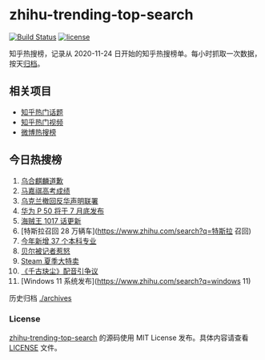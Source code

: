 # zhihu-trending-top-search

[![Build Status](https://github.com/justjavac/zhihu-trending-top-search/workflows/ci/badge.svg?branch=main)](https://github.com/justjavac/zhihu-trending-top-search/actions)
[![license](https://img.shields.io/github/license/justjavac/zhihu-trending-top-search)](https://github.com/justjavac/zhihu-trending-top-search/blob/main/LICENSE)

知乎热搜榜，记录从 2020-11-24 日开始的知乎热搜榜单。每小时抓取一次数据，按天[归档](./archives)。

## 相关项目

- [知乎热门话题](https://github.com/justjavac/zhihu-trending-hot-questions)
- [知乎热门视频](https://github.com/justjavac/zhihu-trending-hot-video)
- [微博热搜榜](https://github.com/justjavac/weibo-trending-hot-search)

## 今日热搜榜

<!-- BEGIN -->
<!-- 最后更新时间 Sun Jun 27 2021 16:08:25 GMT+0800 (China Standard Time) -->

1. [乌合麒麟道歉](https://www.zhihu.com/search?q=乌合麒麟)
2. [马嘉祺高考成绩](https://www.zhihu.com/search?q=马嘉祺高考)
3. [乌克兰撤回反华声明联署](https://www.zhihu.com/search?q=乌克兰)
4. [华为 P 50 将于 7 月底发布](https://www.zhihu.com/search?q=华为p50)
5. [海贼王 1017 话更新](https://www.zhihu.com/search?q=海贼王)
6. [特斯拉召回 28 万辆车](https://www.zhihu.com/search?q=特斯拉 召回)
7. [今年新增 37 个本科专业](https://www.zhihu.com/search?q=新专业)
8. [贝尔被记者惹怒](https://www.zhihu.com/search?q=贝尔)
9. [Steam 夏季大特卖](https://www.zhihu.com/search?q=Steam)
10. [《千古玦尘》配音引争议](https://www.zhihu.com/search?q=千古玦尘配音)
11. [Windows 11 系统发布](https://www.zhihu.com/search?q=windows 11)

<!-- END -->

历史归档 [./archives](./archives)

### License

[zhihu-trending-top-search](https://github.com/justjavac/zhihu-trending-top-search)
的源码使用 MIT License 发布。具体内容请查看 [LICENSE](./LICENSE) 文件。

